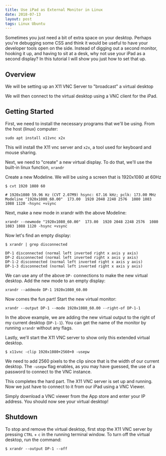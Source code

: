 ```yaml
---
title: Use iPad as External Monitor in Linux
date: 2018-07-13
layout: post
tags: Linux Ubuntu
---
```


Sometimes you just need a bit of extra space on your desktop. Perhaps you're debugging some CSS and think it would be useful to have your developer tools open on the side.  Instead of digging out a second monitor, hooking it up, and having to sit at a desk, why not use your iPad as a second display?  In this tutorial I will show you just how to set that up.

## Overview

We will be setting up an X11 VNC Server to "broadcast" a virtual desktop

We will then connect to the virtual desktop using a VNC client for the iPad.

## Getting Started

First, we need to install the necessary programs that we'll be using. From the host (linux) computer:

```
sudo apt install x11vnc x2x
```

This will install the X11 vnc server and `x2x`, a tool used for keyboard and mouse sharing.

Next, we need to "create" a new virtual display. To do that, we'll use the built-in linux function, `xrandr`

Create a new Modeline. We will be using a screen that is 1920x1080 at 60Hz

```
$ cvt 1920 1080 60

# 1920x1080 59.96 Hz (CVT 2.07M9) hsync: 67.16 kHz; pclk: 173.00 MHz
Modeline "1920x1080_60.00"  173.00  1920 2048 2248 2576  1080 1083 1088 1120 -hsync +vsync
```

Next, make a new mode in xrandr with the above Modeline:

```
xrandr --newmode "1920x1080_60.00"  173.00  1920 2048 2248 2576  1080 1083 1088 1120 -hsync +vsync
```

Now let's find an empty display:

```
$ xrandr | grep disconnected

DP-1 disconnected (normal left inverted right x axis y axis)
DP-2 disconnected (normal left inverted right x axis y axis)
DP-1-2 disconnected (normal left inverted right x axis y axis)
DP-1-3 disconnected (normal left inverted right x axis y axis)
```

We can use any of the above `DP-` connections to make the new virtual desktop. Add the new mode to an empty display:

```
xrandr --addmode DP-1 1920x1080_60.00
```

Now comes the fun part!  Start the new virtual monitor:

```
xrandr --output DP-1 --mode 1920x1080_60.00 --right-of DP-1-1
```

In the above example, we are adding the new virtual output to the right of my current desktop (`DP-1-1`).  You can get the name of the monitor by running `xrandr` without any flags.

Lastly, we'll start the X11 VNC server to show only this extended virtual desktop.

```
$ x11vnc -clip 1920x1080+2560+0 -usepw
```

We need to add 2560 pixels to the clip since that is the width of our current desktop. The `-usepw` flag enables, as you may have guessed, the use of a password to connect to the VNC instance.

This completes the hard part. The X11 VNC server is set up and running. Now we just have to connect to it from our iPad using a VNC Viewer.

Simply download a VNC viewer from the App store and enter your IP address. You should now see your virtual desktop!

## Shutdown

To stop and remove the virtual desktop, first stop the X11 VNC server by pressing `CTRL` + `c` in the running terminal window. To turn off the virtual desktop, run the command:

```
$ xrandr --output DP-1 --off
```